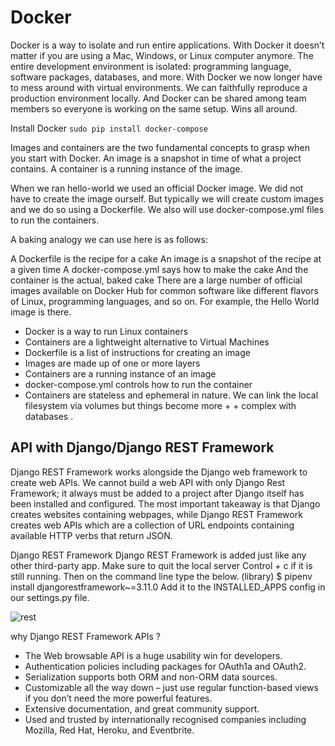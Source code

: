 # Docker

 Docker is a way to isolate and run entire applications. With Docker it doesn’t matter if you are using a Mac, Windows, or Linux computer anymore. The entire development environment is isolated: programming language, software packages, databases, and more. With Docker we now longer have to mess around with virtual environments. We can faithfully reproduce a production environment locally. And Docker can be shared among team members so everyone is working on the same setup. Wins all around.

 Install Docker `sudo pip install docker-compose`

Images and containers are the two fundamental concepts to grasp when you start with Docker. An image is a snapshot in time of what a project contains. A container is a running instance of the image.

When we ran hello-world we used an official Docker image. We did not have to create the image ourself. But typically we will create custom images and we do so using a Dockerfile. We also will use docker-compose.yml files to run the containers.

A baking analogy we can use here is as follows:

A Dockerfile is the recipe for a cake
An image is a snapshot of the recipe at a given time
A docker-compose.yml says how to make the cake
And the container is the actual, baked cake
There are a large number of official images available on Docker Hub for common software like different flavors of Linux, programming languages, and so on. For example, the Hello World image is there.

+ Docker is a way to run Linux containers
+ Containers are a lightweight alternative to Virtual Machines
+ Dockerfile is a list of instructions for creating an image
+ Images are made up of one or more layers
+ Containers are a running instance of an image
+ docker-compose.yml controls how to run the container
+ Containers are stateless and ephemeral in nature. We can link the local filesystem via volumes but things become more + + complex with databases .


## API with Django/Django REST Framework

Django REST Framework works alongside the Django web framework to create web APIs. We cannot build a web API with only Django Rest Framework; it always must be added to a project after Django itself has been installed and configured. The most important takeaway is that Django creates websites containing webpages, while Django REST Framework creates web APIs which are a collection of URL endpoints containing available HTTP verbs that return JSON.

Django REST Framework
Django REST Framework is added just like any other third-party app. Make sure to quit the local server Control + c if it is still running. Then on the command line type the below.
(library) $ pipenv install djangorestframework~=3.11.0
Add it to the INSTALLED_APPS config in our settings.py file.

![rest](https://miro.medium.com/max/2000/1*lAMsvtB6afHwTQYCNM1xvw.png)

why Django REST Framework APIs ?

+ The Web browsable API is a huge usability win for developers.
+ Authentication policies including packages for OAuth1a and OAuth2.
+ Serialization supports both ORM and non-ORM data sources.
+ Customizable all the way down – just use regular function-based views if you don’t need the more powerful features.
+ Extensive documentation, and great community support.
+ Used and trusted by internationally recognised companies including Mozilla, Red Hat, Heroku, and Eventbrite.
